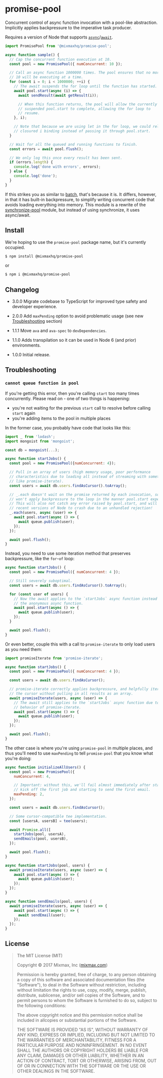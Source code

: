 # promise-pool

Concurrent control of async function invocation with a pool-like abstraction. Implicitly applies
backpressure to the imperative task producer.

Requires a version of Node that supports [`async`][async]/[`await`][await].

```js
import PromisePool from '@mixmaxhq/promise-pool';

async function sample() {
  // Cap the concurrent function execution at 10.
  const pool = new PromisePool({ numConcurrent: 10 });

  // Call an async function 1000000 times. The pool ensures that no more than
  // 10 will be executing at a time.
  for (const i = 0; i < 1000000; ++i) {
    // The await suspends the for loop until the function has started.
    await pool.start(async (i) => {
      await sendResult(await getResult(i));

      // When this function returns, the pool will allow the currently
      // suspended pool.start to complete, allowing the for loop to
      // resume.
    }, i);

    // Note that because we are using let in the for loop, we could rely on the
    // closured i binding instead of passing it through pool.start.
  }

  // Wait for all the queued and running functions to finish.
  const errors = await pool.flush();

  // We only log this once every result has been sent.
  if (errors.length) {
    console.log('done with errors', errors);
  } else {
    console.log('done');
  }
}
```

If this strikes you as similar to [batch][], that's because it is. It differs, however, in that it
has built-in backpressure, to simplify writing concurrent code that avoids loading everything into
memory. This module is a rewrite of the [synchronize-pool][] module, but instead of using
synchronize, it uses async/await.

## Install

We're hoping to use the `promise-pool` package name, but it's currently occupied.

```sh
$ npm install @mixmaxhq/promise-pool
```

or

```sh
$ npm i @mixmaxhq/promise-pool
```

## Changelog

- 3.0.0 Migrate codebase to TypeScript for improved type safety and developer experience.

- 2.0.0 Add `maxPending` option to avoid problematic usage (see new [Troubleshooting](#troubleshooting) section)

- 1.1.1 Move `ava` and `ava-spec` to `devDependencies`.

- 1.1.0 Adds transpilation so it can be used in Node 6 (and prior) environments.

- 1.0.0 Initial release.

## Troubleshooting

### `cannot queue function in pool`

If you're getting this error, then you're calling `start` too many times
concurrently. Please read on - one of two things is happening:

- you're not waiting for the previous `start` call to resolve before calling `start` again
- you're adding items to the pool in multiple places

In the former case, you probably have code that looks like this:

```js
import _ from 'lodash';
import mongoist from 'mongoist';

const db = mongoist(...);

async function startJobs() {
  const pool = new PromisePool({numConcurrent: 4});

  // Pull in an array of users (high memory usage, poor performance
  // characteristics due to loading all instead of streaming with something
  // like promise-iterate).
  const users = await db.users.findAsCursor().toArray();

  // _.each doesn't wait on the promise returned by each invocation, so it
  // won't apply backpressure to the loop in the manner pool.start expects.
  // This will also not catch any error raised by pool.start, and will cause
  // recent versions of Node to crash due to an unhandled rejection!
  _.each(users, async (user) => {
    await pool.start(async () => {
      await queue.publish(user);
    });
  });

  await pool.flush();
}
```

Instead, you need to use some iteration method that preserves backpressure, like the `for`-`of` loop:

```js
async function startJobs() {
  const pool = new PromisePool({ numConcurrent: 4 });

  // Still severely suboptimal.
  const users = await db.users.findAsCursor().toArray();

  for (const user of users) {
    // Now the await applies to the `startJobs` async function instead of
    // the anonymous async function.
    await pool.start(async () => {
      await queue.publish(user);
    });
  }

  await pool.flush();
}
```

Or even better, couple this with a call to `promise-iterate` to only load users as you need them:

```js
import promiseIterate from 'promise-iterate';

async function startJobs() {
  const pool = new PromisePool({ numConcurrent: 4 });

  const users = await db.users.findAsCursor();

  // promise-iterate correctly applies backpressure, and helpfully iterates
  // the cursor without pulling in all results as an array.
  await promiseIterate(users, async (user) => {
    // The await still applies to the `startJobs` async function due to the
    // behavior of promise-iterate.
    await pool.start(async () => {
      await queue.publish(user);
    });
  });

  await pool.flush();
}
```

The other case is where you're using `promise-pool` in multiple places, and
thus you'll need to use `maxPending` to tell `promise-pool` that you know what
you're doing:

```js
async function initializeAllUsers() {
  const pool = new PromisePool({
    numConcurrent: 4,

    // Important: without this, we'll fail almost immediately after starting to
    // kick off the first job and starting to send the first email.
    maxPending: 2,
  });

  const users = await db.users.findAsCursor();

  // Some cursor-compatible tee implementation.
  const [usersA, usersB] = tee(users);

  await Promise.all([
    startJobs(pool, usersA),
    sendEmails(pool, usersB),
  });

  await pool.flush();
}

async function startJobs(pool, users) {
  await promiseIterate(users, async (user) => {
    await pool.start(async () => {
      await queue.publish(user);
    });
  });
}

async function sendEmails(pool, users) {
  await promiseIterate(users, async (user) => {
    await pool.start(async () => {
      await sendEmail(user);
    });
  });
}
```

## License

> The MIT License (MIT)
>
> Copyright &copy; 2017 Mixmax, Inc ([mixmax.com](https://mixmax.com))
>
> Permission is hereby granted, free of charge, to any person obtaining a copy of this software and associated documentation files (the "Software"), to deal in the Software without restriction, including without limitation the rights to use, copy, modify, merge, publish, distribute, sublicense, and/or sell copies of the Software, and to permit persons to whom the Software is furnished to do so, subject to the following conditions:
>
> The above copyright notice and this permission notice shall be included in allcopies or substantial portions of the Software.
>
> THE SOFTWARE IS PROVIDED "AS IS", WITHOUT WARRANTY OF ANY KIND, EXPRESS OR IMPLIED, INCLUDING BUT NOT LIMITED TO THE WARRANTIES OF MERCHANTABILITY, FITNESS FOR A PARTICULAR PURPOSE AND NONINFRINGEMENT. IN NO EVENT SHALL THE AUTHORS OR COPYRIGHT HOLDERS BE LIABLE FOR ANY CLAIM, DAMAGES OR OTHER LIABILITY, WHETHER IN AN ACTION OF CONTRACT, TORT OR OTHERWISE, ARISING FROM, OUT OF OR IN CONNECTION WITH THE SOFTWARE OR THE USE OR OTHER DEALINGS IN THE SOFTWARE.

[async]: https://developer.mozilla.org/en-US/docs/Web/JavaScript/Reference/Statements/async_function
[await]: https://developer.mozilla.org/en-US/docs/Web/JavaScript/Reference/Operators/await
[batch]: https://github.com/visionmedia/batch/
[synchronize-pool]: https://github.com/mixmaxhq/synchronize-pool
